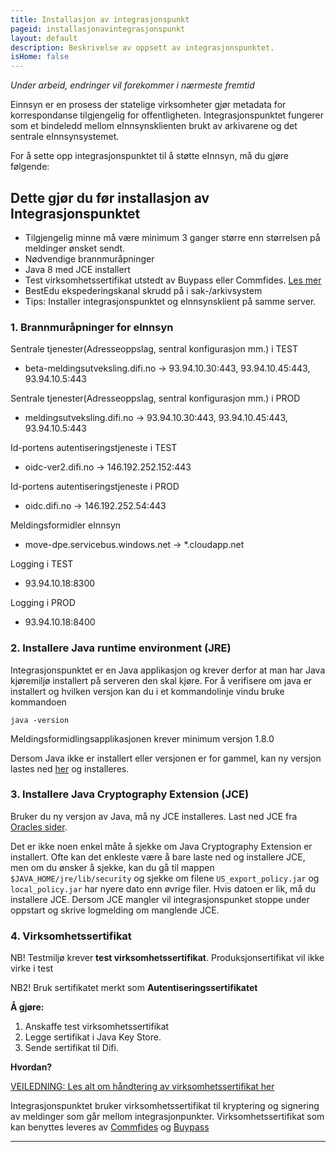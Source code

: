 ```yaml
---
title: Installasjon av integrasjonspunkt
pageid: installasjonavintegrasjonspunkt
layout: default
description: Beskrivelse av oppsett av integrasjonspunktet.
isHome: false
---
```


*Under arbeid, endringer vil forekommer i nærmeste fremtid*

Einnsyn er en prosess der statelige virksomheter gjør metadata for korrespondanse tilgjengelig for offentligheten. Integrasjonspunktet fungerer som et bindeledd mellom eInnsynsklienten brukt av arkivarene og det sentrale eInnsynsystemet.

For å sette opp integrasjonspunktet til å støtte eInnsyn, må du gjøre følgende: 


## Dette gjør du før installasjon av Integrasjonspunktet

+ Tilgjengelig minne må være minimum 3 ganger større enn størrelsen på meldinger ønsket sendt.
+ Nødvendige brannmuråpninger
+ Java 8 med JCE installert
+ Test virksomhetssertifikat utstedt av Buypass eller Commfides. [Les mer](http://difi.github.io/move-integrasjonspunkt/vStaging/#/4_sertifikat)
+ BestEdu ekspederingskanal skrudd på i sak-/arkivsystem
+ Tips: Installer integrasjonspunktet og eInnsynsklient på samme server.

### 1. Brannmuråpninger for eInnsyn

Sentrale tjenester(Adresseoppslag, sentral konfigurasjon mm.) i TEST
+ beta-meldingsutveksling.difi.no -> 93.94.10.30:443, 93.94.10.45:443, 93.94.10.5:443

Sentrale tjenester(Adresseoppslag, sentral konfigurasjon mm.) i PROD
+ meldingsutveksling.difi.no -> 93.94.10.30:443, 93.94.10.45:443, 93.94.10.5:443


Id-portens autentiseringstjeneste i TEST
+ oidc-ver2.difi.no -> 146.192.252.152:443

Id-portens autentiseringstjeneste i PROD
+ oidc.difi.no -> 146.192.252.54:443


Meldingsformidler eInnsyn
+ move-dpe.servicebus.windows.net -> *.cloudapp.net

Logging i TEST
+ 93.94.10.18:8300

Logging i PROD
+ 93.94.10.18:8400

### 2. Installere Java runtime environment (JRE)

Integrasjonspunktet er en Java applikasjon og krever derfor at man har Java kjøremiljø installert på serveren den skal kjøre.
For å verifisere om java er installert og hvilken versjon kan du i et kommandolinje vindu bruke kommandoen

```
java -version
```

Meldingsformidlingsapplikasjonen krever minimum versjon 1.8.0

Dersom Java ikke er installert eller versjonen er for gammel, kan ny versjon lastes ned [her](http://www.oracle.com/technetwork/java/javase/downloads/jdk8-downloads-2133151.html) og installeres.

### 3. Installere Java Cryptography Extension (JCE)

Bruker du ny versjon av Java, må ny JCE installeres. Last ned JCE fra [Oracles sider](http://www.oracle.com/technetwork/java/javase/downloads/jce8-download-2133166.html).

Det er ikke noen enkel måte å sjekke om Java Cryptography Extension er installert. Ofte kan det enkleste være å bare laste ned og installere JCE, men om du ønsker å sjekke, kan du gå til mappen ```$JAVA_HOME/jre/lib/security``` og sjekke om filene ```US_export_policy.jar``` og ```local_policy.jar``` har nyere dato enn øvrige filer. Hvis datoen er lik, må du installere JCE.
Dersom JCE mangler vil integrasjonspunket stoppe under oppstart og skrive logmelding om manglende JCE.

### 4. Virksomhetssertifikat

NB! Testmiljø krever **test virksomhetssertifikat**. Produksjonsertifikat vil ikke virke i test

NB2! Bruk sertifikatet merkt som **Autentiseringssertifikatet**

**Å gjøre:**
1. Anskaffe test virksomhetssertifikat
2. Legge sertifikat i Java Key Store.
3. Sende sertifikat til Difi.

**Hvordan?**

[VEILEDNING: Les alt om håndtering av virksomhetssertifikat her](http://difi.github.io/move-integrasjonspunkt/vStaging/#/4_sertifikat)

Integrasjonspunktet bruker virksomhetssertifikat til kryptering og signering av meldinger som går mellom integrasjonpunkter.
Virksomhetssertifikat som kan benyttes leveres av [Commfides](https://www.commfides.com/e-ID/Bestill-Commfides-Virksomhetssertifikat.html) og [Buypass](http://www.buypass.no/bedrift/produkter-og-tjenester/buypass-virksomhetssertifikat)

***
